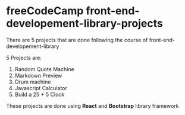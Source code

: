 # freeCodeCamp front-end-developement-library-projects

There are 5 projects that are done following the course of front-end-developement-library

5 Projects are:
1. Random Quote Machine
2. Markdown Preview
3. Drum machine
4. Javascript Calculator
5. Build a 25 + 5 Clock

These projects are done using **React** and **Bootstrap** library framework

